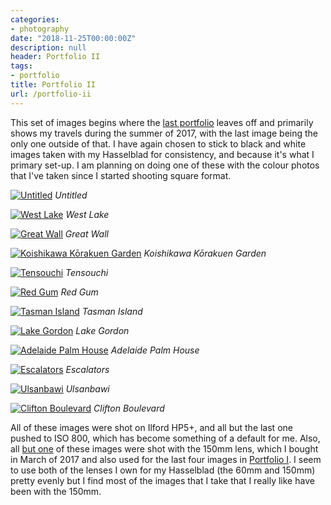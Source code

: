 ```yaml
---
categories:
- photography
date: "2018-11-25T00:00:00Z"
description: null
header: Portfolio II
tags:
- portfolio
title: Portfolio II
url: /portfolio-ii
---
```


This set of images begins where the [last portfolio](/portfolio-i) leaves off
and primarily shows my travels during the summer of 2017, with the last image
being the only one outside of that. I have again chosen to stick to black and
white images taken with my Hasselblad for consistency, and because it's what I
primary set-up. I am planning on doing one of these with the colour photos that
I've taken since I started shooting square format.
<!--more-->

<a href="https://www.flickr.com/photos/ss9679/45260077484/"
	title="Untitled">
<img src="https://farm5.staticflickr.com/4881/45260077484_a20909e0ac_b.jpg"
	alt="Untitled"></a>
<i class="caption">Untitled</i>
<br>

<a href="https://www.flickr.com/photos/ss9679/39727749280/"
	title="West Lake">
<img src="https://farm1.staticflickr.com/784/39727749280_d721b89617_b.jpg"
	alt="West Lake"></a>
<i class="caption">West Lake</i>
<br>

<a href="https://www.flickr.com/photos/ss9679/27601292798/"
	title="Great Wall">
<img src="https://farm1.staticflickr.com/786/27601292798_65e7e77c6a_b.jpg"
	alt="Great Wall"></a>
<i class="caption">Great Wall</i>
<br>

<a href="https://www.flickr.com/photos/ss9679/37747419706/"
	title="Koishikawa K&#333;rakuen Garden">
<img src="https://farm5.staticflickr.com/4464/37747419706_337c3f2323_b.jpg"
	alt="Koishikawa K&#333;rakuen Garden"></a>
<i class="caption">Koishikawa K&#333;rakuen Garden</i>
<br>

<a href="https://www.flickr.com/photos/ss9679/30891949597/"
	title="Tensouchi">
<img src="https://farm5.staticflickr.com/4814/30891949597_b239a7a1c4_b.jpg"
	alt="Tensouchi"></a>
<i class="caption">Tensouchi</i>
<br>

<a href="https://www.flickr.com/photos/ss9679/45808891812/"
	title="Red Gum">
<img src="https://farm2.staticflickr.com/1969/45808891812_7435c22ef9_b.jpg"
	alt="Red Gum"></a>
<i class="caption">Red Gum</i>
<br>

<a href="https://www.flickr.com/photos/ss9679/40922135730/"
	title="Tasman Island">
<img src="https://farm2.staticflickr.com/1760/40922135730_59023441f1_b.jpg"
	alt="Tasman Island"></a>
<i class="caption">Tasman Island</i>
<br>

<a href="https://www.flickr.com/photos/ss9679/45907948121/"
	title="Lake Gordon">
<img src="https://farm5.staticflickr.com/4908/45907948121_ecbe1aa947_b.jpg"
	alt="Lake Gordon" id="gordon"></a>
<i class="caption">Lake Gordon</i>
<br>

<a href="https://www.flickr.com/photos/ss9679/38932945371/"
	title="Adelaide Palm House">
<img src="https://farm5.staticflickr.com/4601/38932945371_c58686ce45_b.jpg"
	alt="Adelaide Palm House"></a>
<i class="caption">Adelaide Palm House</i>
<br>

<a href="https://www.flickr.com/photos/ss9679/44144817870/"
	title="Escalators">
<img src="https://farm5.staticflickr.com/4902/44144817870_e5b6b0696b_b.jpg"
	alt="Escalators"></a>
<i class="caption">Escalators</i>
<br>

<a href="https://www.flickr.com/photos/ss9679/39470041022/"
	title="Ulsanbawi">
<img src="https://farm5.staticflickr.com/4691/39470041022_912d3cfdc4_b.jpg"
	alt="Ulsanbawi"></a>
<i class="caption">Ulsanbawi</i>
<br>

<a href="https://www.flickr.com/photos/ss9679/44977963555/"
	title="Clifton Boulevard">
<img src="https://farm5.staticflickr.com/4896/44977963555_6bbb65fe79_b.jpg"
	alt="Clifton Boulevard"></a>
<i class="caption">Clifton Boulevard</i>

All of these images were shot on Ilford HP5+, and all but the last one pushed to
ISO 800, which has become something of a default for me. Also, all [but
one](#gordon) of these images were shot with the 150mm lens, which I bought in
March of 2017 and also used for the last four images in [Portfolio
I](/portfolio-i). I seem to use both of the lenses I own for my Hasselblad (the
60mm and 150mm) pretty evenly but I find most of the images that I take that I
really like have been with the 150mm.
